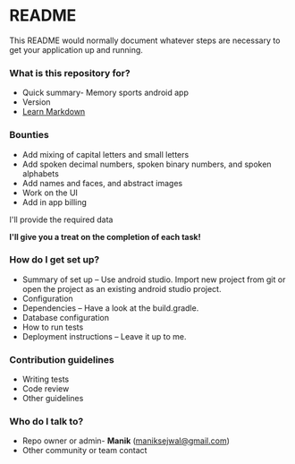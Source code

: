 # README #

This README would normally document whatever steps are necessary to get your application up and running.

### What is this repository for? ###

* Quick summary-
Memory sports android app
* Version
* [Learn Markdown](https://bitbucket.org/tutorials/markdowndemo)

### Bounties ###
* Add mixing of capital letters and small letters
* Add spoken decimal numbers, spoken binary numbers, and spoken alphabets
* Add names and faces, and abstract images
* Work on the UI
* Add in app billing

I'll provide the required data

**I'll give you a treat on the completion of each task!**

### How do I get set up? ###

* Summary of set up – Use android studio. Import new project from git or open the project as an existing android studio project.
* Configuration
* Dependencies – Have a look at the build.gradle.
* Database configuration
* How to run tests
* Deployment instructions – Leave it up to me.

### Contribution guidelines ###

* Writing tests
* Code review
* Other guidelines
### Who do I talk to? ###

* Repo owner or admin-
**Manik** (maniksejwal@gmail.com)
* Other community or team contact
